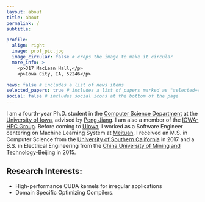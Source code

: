```yaml
---
layout: about
title: about
permalink: /
subtitle:

profile:
  align: right
  image: prof_pic.jpg
  image_circular: false # crops the image to make it circular
  more_info: >
    <p>317 MacLean Hall,</p>
    <p>Iowa City, IA, 52246</p>

news: false # includes a list of news items
selected_papers: true # includes a list of papers marked as "selected={true}"
social: false # includes social icons at the bottom of the page
---
```


I am a fourth-year Ph.D. student in the [Computer Science Department](https://cs.uiowa.edu/) at the [University of Iowa](https://uiowa.edu/), advised by [Peng Jiang](https://pengjiang-hpc.github.io/). I am also a member of the [IOWA-HPC Group](https://iowa-hpc.github.io/). Before coming to [UIowa](https://uiowa.edu/), I worked as a Software Engineer centering on Machine Learning System at [Meituan](https://www.meituan.com/en-US/about-us). I received an M.S. in Computer Science from the [University of Southern California](https://www.usc.edu/) in 2017 and a B.S. in Electrical Engineering from the [China University of Mining and Technology-Beijing](https://english.cumtb.edu.cn/) in 2015. 


Research Interests:
----
- High-performance CUDA kernels for irregular applications
- Domain Specific Optimizing Compilers. 